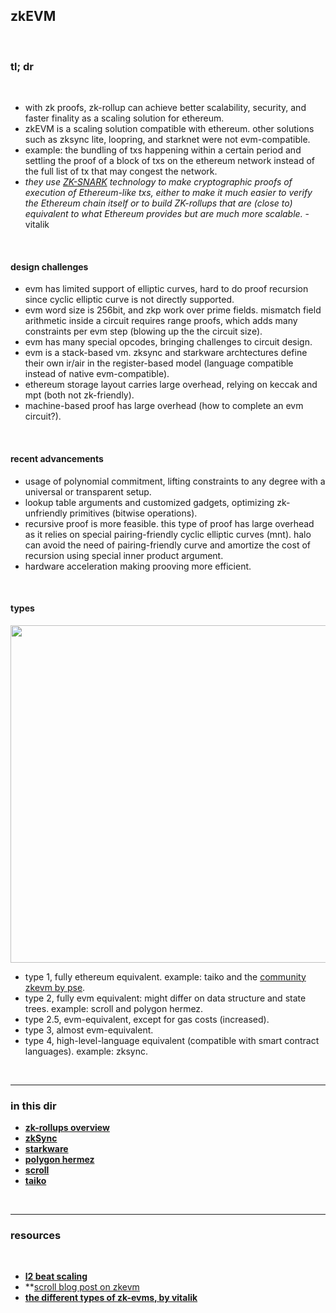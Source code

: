 ## zkEVM

<br>

### tl; dr

<br>

* with zk proofs, zk-rollup can achieve better scalability, security, and faster finality as a scaling solution for ethereum.
* zkEVM is a scaling solution compatible with ethereum. other solutions such as zksync lite, loopring, and starknet were not evm-compatible.
* example: the bundling of txs happening within a certain period and settling the proof of a block of txs on the ethereum network instead of the full list of tx that may congest the network.
* *they use [ZK-SNARK](https://github.com/go-outside-labs/blockchains-protocol-design/blob/main/zero_knowledge_proofs/proofs/zkSNARKS.md) technology to make cryptographic proofs of execution of Ethereum-like txs, either to make it much easier to verify the Ethereum chain itself or to build ZK-rollups that are (close to) equivalent to what Ethereum provides but are much more scalable.* - vitalik

<br>

#### design challenges

* evm has limited support of elliptic curves, hard to do proof recursion since cyclic elliptic curve is not directly supported.
* evm word size is 256bit, and zkp work over prime fields. mismatch field arithmetic inside a circuit requires range proofs, which adds many constraints per evm step (blowing up the the circuit size).
* evm has many special opcodes, bringing challenges to circuit design.
* evm is a stack-based vm. zksync and starkware archtectures define their own ir/air in the register-based model (language compatible instead of native evm-compatible).
* ethereum storage layout carries large overhead, relying on keccak and mpt (both not zk-friendly).
* machine-based proof has large overhead (how to complete an evm circuit?).

<br>


#### recent advancements

* usage of polynomial commitment, lifting constraints to any degree with a universal or transparent setup.
* lookup table arguments and customized gadgets, optimizing zk-unfriendly primitives (bitwise operations).
* recursive proof is more feasible. this type of proof has large overhead as it relies on special pairing-friendly cyclic elliptic curves (mnt). halo can avoid the need of pairing-friendly curve and amortize the cost of recursion using special inner product argument.
* hardware acceleration making prooving more efficient.



<br>

#### types

<img width="540" src="https://user-images.githubusercontent.com/1130416/234139749-4dbac8ab-d742-45f3-b920-b0b51d8698b5.png">


* type 1, fully ethereum equivalent. example: taiko and the [community zkevm by pse](https://github.com/privacy-scaling-explorations/zkevm-specs).
* type 2, fully evm equivalent: might differ on data structure and state trees. example: scroll and polygon hermez.
* type 2.5, evm-equivalent, except for gas costs (increased).
* type 3, almost evm-equivalent.
* type 4, high-level-language equivalent (compatible with smart contract languages). example: zksync.

<br>

---

### in this dir

* **[zk-rollups overview](rollups.md)**
* **[zkSync](zkSync)**
* **[starkware](starkware.md)**
* **[polygon hermez](polygon.md)**
* **[scroll](scroll.md)**
* **[taiko](taiko.md)**

<br>

----

### resources

<br>

* **[l2 beat scaling](https://l2beat.com/scaling/tvl)**
* **[scroll blog post on zkevm](https://scroll.io/blog/zkEVM)
* **[the different types of zk-evms, by vitalik](https://vitalik.eth.limo/general/2022/08/04/zkevm.html)**

